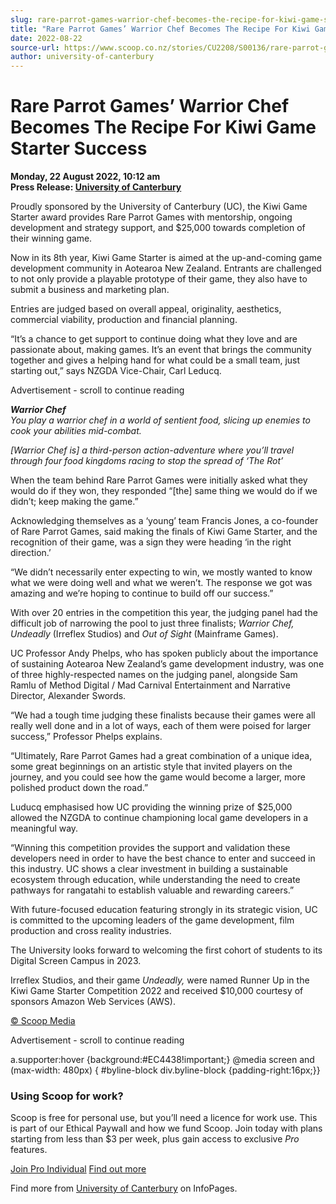 ```yaml
---
slug: rare-parrot-games-warrior-chef-becomes-the-recipe-for-kiwi-game-starter-success
title: "Rare Parrot Games’ Warrior Chef Becomes The Recipe For Kiwi Game Starter Success"
date: 2022-08-22
source-url: https://www.scoop.co.nz/stories/CU2208/S00136/rare-parrot-games-warrior-chef-becomes-the-recipe-for-kiwi-game-starter-success.htm
author: university-of-canterbury
---
```

Rare Parrot Games’ Warrior Chef Becomes The Recipe For Kiwi Game Starter Success
================================================================================

**Monday, 22 August 2022, 10:12 am**  
**Press Release: [University of Canterbury](https://info.scoop.co.nz/University_of_Canterbury)**

Proudly sponsored by the University of Canterbury (UC), the Kiwi Game Starter award provides Rare Parrot Games with mentorship, ongoing development and strategy support, and $25,000 towards completion of their winning game.

Now in its 8th year, Kiwi Game Starter is aimed at the up-and-coming game development community in Aotearoa New Zealand. Entrants are challenged to not only provide a playable prototype of their game, they also have to submit a business and marketing plan.

Entries are judged based on overall appeal, originality, aesthetics, commercial viability, production and financial planning.

“It’s a chance to get support to continue doing what they love and are passionate about, making games. It’s an event that brings the community together and gives a helping hand for what could be a small team, just starting out,” says NZGDA Vice-Chair, Carl Leducq.

Advertisement - scroll to continue reading





_**Warrior Chef**_   
_You play a warrior chef in a world of sentient food, slicing up enemies to cook your abilities mid-combat._

_\[Warrior Chef is\] a third-person action-adventure where you’ll travel through four food kingdoms racing to stop the spread of ‘The Rot’_

When the team behind Rare Parrot Games were initially asked what they would do if they won, they responded “\[the\] same thing we would do if we didn’t; keep making the game.”

Acknowledging themselves as a ‘young’ team Francis Jones, a co-founder of Rare Parrot Games, said making the finals of Kiwi Game Starter, and the recognition of their game, was a sign they were heading ‘in the right direction.’

“We didn’t necessarily enter expecting to win, we mostly wanted to know what we were doing well and what we weren’t. The response we got was amazing and we’re hoping to continue to build off our success.”

With over 20 entries in the competition this year, the judging panel had the difficult job of narrowing the pool to just three finalists; _Warrior Chef, Undeadly_ (Irreflex Studios) and _Out of Sight_ (Mainframe Games).

UC Professor Andy Phelps, who has spoken publicly about the importance of sustaining Aotearoa New Zealand’s game development industry, was one of three highly-respected names on the judging panel, alongside Sam Ramlu of Method Digital / Mad Carnival Entertainment and Narrative Director, Alexander Swords.

“We had a tough time judging these finalists because their games were all really well done and in a lot of ways, each of them were poised for larger success,” Professor Phelps explains.

“Ultimately, Rare Parrot Games had a great combination of a unique idea, some great beginnings on an artistic style that invited players on the journey, and you could see how the game would become a larger, more polished product down the road.”

Luducq emphasised how UC providing the winning prize of $25,000 allowed the NZGDA to continue championing local game developers in a meaningful way.

“Winning this competition provides the support and validation these developers need in order to have the best chance to enter and succeed in this industry. UC shows a clear investment in building a sustainable ecosystem through education, while understanding the need to create pathways for rangatahi to establish valuable and rewarding careers.”

With future-focused education featuring strongly in its strategic vision, UC is committed to the upcoming leaders of the game development, film production and cross reality industries.

The University looks forward to welcoming the first cohort of students to its Digital Screen Campus in 2023.

Irreflex Studios, and their game _Undeadly,_ were named Runner Up in the Kiwi Game Starter Competition 2022 and received $10,000 courtesy of sponsors Amazon Web Services (AWS).

[© Scoop Media](http://www.scoop.co.nz/about/terms.html)  

Advertisement - scroll to continue reading



a.supporter:hover {background:#EC4438!important;} @media screen and (max-width: 480px) { #byline-block div.byline-block {padding-right:16px;}}

### Using Scoop for work?

Scoop is free for personal use, but you’ll need a licence for work use. This is part of our Ethical Paywall and how we fund Scoop. Join today with plans starting from less than $3 per week, plus gain access to exclusive _Pro_ features.  
  
[Join Pro Individual](https://pro.scoop.co.nz/Individual/?from=ProIn24) [Find out more](https://pro.scoop.co.nz/using-scoop-for-work/?from=ProIn24)

Find more from [University of Canterbury](https://info.scoop.co.nz/University_of_Canterbury) on InfoPages.